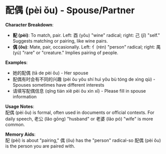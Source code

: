 # **配偶 (pèi ǒu) - Spouse/Partner**

**Character Breakdown**:  
- **配 (pèi)**: To match, pair. Left: 酉 (yǒu) "wine" radical; right: 己 (jǐ) "self." Suggests matching or pairing, like wine pairs.  
- **偶 (ǒu)**: Mate, pair, occasionally. Left: 亻(rén) "person" radical; right: 禺 (yú) "rare" or "creature." Implies pairing of people.

**Examples**:  
- 她的配偶 (tā de pèi ǒu) - Her spouse  
- 配偶有时会有不同的兴趣 (pèi ǒu yǒu shí huì yǒu bù tóng de xìng qù) - Spouses sometimes have different interests  
- 请填写配偶信息 (qǐng tián xiě pèi ǒu xìn xī) - Please fill in spouse information

**Usage Notes**:  
配偶 (pèi ǒu) is formal, often used in documents or official contexts. For daily speech, 老公 (lǎo gōng) "husband" or 老婆 (lǎo pó) "wife" is more common.

**Memory Aids**:  
配 (pèi) is about "pairing," 偶 (ǒu) has the "person" radical-so 配偶 (pèi ǒu) is the person you are paired with.